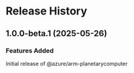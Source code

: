 # Release History
    
## 1.0.0-beta.1 (2025-05-26)

### Features Added

Initial release of @azure/arm-planetarycomputer
